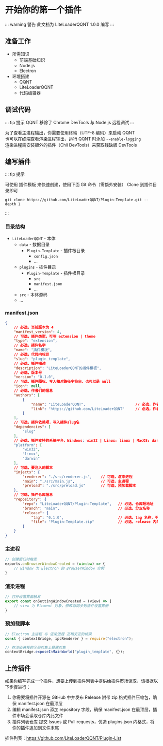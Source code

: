 # 开始你的第一个插件

::: warning 警告
此文档为 LiteLoaderQQNT 1.0.0 编写
:::



## 准备工作

- 所需知识
  - 前端基础知识
  - Node.js
  - Electron
- 环境搭建
  - QQNT
  - LiteLoaderQQNT
  - 代码编辑器



## 调试代码

::: tip 提示
QQNT 移除了 Chrome DevTools 与 Node.js 远程调试
:::

为了查看主进程输出，你需要使用终端（UTF-8 编码）来启动 QQNT  
也可以在终端查看渲染进程输出，运行 QQNT 时添加 `--enable-logging`  
渲染进程需安装额外的插件（Chii DevTools）来获取残缺版 DevTools



## 编写插件

::: tip 提示

可使用 插件模板 来快速创建，使用下面 Git 命令（需额外安装） Clone 到插件目录即可

``` shell
git clone https://github.com/LiteLoaderQQNT/Plugin-Template.git --depth 1
```
:::

### 目录结构

- `LiteLoaderQQNT` - 本体
  - `data` - 数据目录
    - `Plugin-Template` - 插件根目录
      - `config.json`
      - ...
  - `plugins` - 插件目录
    - `Plugin-Template` - 插件根目录
      - `src`
      - `manifest.json`
      - ...
  - `src` - 本体源码
  - ...

### manifest.json

``` json
{
    // 必选，当前版本为 4
    "manifest_version": 4,
    // 可选，插件类型，可写 extension | theme
    "type": "extension",
    // 必选，插件名字
    "name": "插件模板",
    // 必选，代码内标识
    "slug": "plugin_template",
    // 必选，插件描述
    "description": "LiteLoaderQQNT的插件模板",
    // 必选，版本号
    "version": "0.1.0",
    // 可选，插件图标，写入相对路径字符串，也可以是 null
    "icon": null,
    // 必选，作者们的信息
    "authors": [
        {
            "name": "LiteLoaderQQNT",                       // 必选，作者名字
            "link": "https://github.com/LiteLoaderQQNT"     // 必选，作者链接
        }
    ],
    // 可选，插件依赖项，写入插件slug名
    "dependencies": [
        "slug"
    ],
    // 必选，插件支持的系统平台，Windows: win32 | Linux: linux | MacOS: darwin
    "platform": [
        "win32",
        "linux",
        "darwin"
    ],
    // 可选，要注入的脚本
    "injects": {
        "renderer": "./src/renderer.js",    // 可选，渲染进程
        "main": "./src/main.js",            // 可选，主进程
        "preload": "./src/preload.js"       // 可选，预加载脚本
    },
    // 可选，插件仓库信息
    "repository": {
        "repo": "LiteLoaderQQNT/Plugin-Template",   // 必选，仓库短地址
        "branch": "main",                           // 必选，分支名称
        "release": {
            "tag": "0.1.0",                         // 必选，tag 名称，不推荐写 latest
            "file": "Plugin-Template.zip"           // 必选，release 内的文件名，如果你是想直接下载tag的源码则该项选填
        }
    }
}
```

### 主进程

``` javascript
// 创建窗口时触发
exports.onBrowserWindowCreated = (window) => {
    // window 为 Electron 的 BrowserWindow 实例
}
```

### 渲染进程

``` javascript
// 打开设置界面触发
export const onSettingWindowCreated = (view) => {
    // view 为 Element 对象，修改将同步到插件设置界面
}
```

### 预加载脚本

``` javascript
// Electron 主进程 与 渲染进程 互相交互的桥梁
const { contextBridge, ipcRenderer } = require("electron");

// 在渲染进程的全局对象上暴露对象
contextBridge.exposeInMainWorld("plugin_template", {});
```



## 上传插件

如果你编写完成一个插件，想要上传到插件列表中提供给插件市场读取，请根据以下步骤进行：

1. 你需要将插件开源在 GitHub 中并发布 Release 附带 zip 格式插件压缩包，确保 manifest.json 在最顶层
2. 编辑 manifest.json 添加 repository 字段，确保 manifest.json 在最顶层，插件市场会读取仓库内此文件
3. 插件列表仓库 提交 Issues 或 Pull requests，仿造 plugins.json 内格式，将你的插件追加到文件末尾

插件列表：https://github.com/LiteLoaderQQNT/Plugin-List
